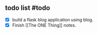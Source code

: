 



## todo list #todo 
- [x] build a flask blog application using blog.
- [x] Finish [[The ONE Thing]] notes.